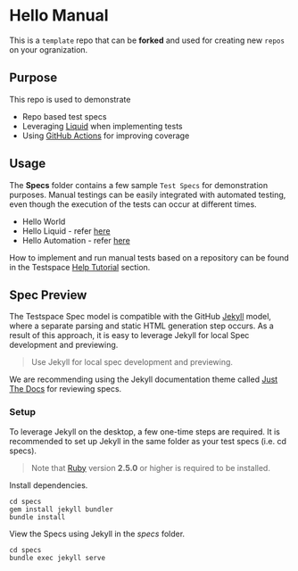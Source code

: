 # Hello Manual
This is a `template` repo that can be **forked** and used for creating new `repos` on your ogranization. 

## Purpose
This repo is used to demonstrate 

- Repo based test specs
- Leveraging [Liquid](https://jekyllrb.com/docs/liquid/) when implementing tests
- Using [GitHub Actions](https://help.testspace.com/manual/implementation-automation#github-workflows) for improving coverage

## Usage
The **Specs** folder contains a few sample `Test Specs` for demonstration purposes. Manual testings can be easily integrated with automated testing, even though the execution of the tests can occur at different times. 

- Hello World
- Hello Liquid - refer [here](https://help.testspace.com/manual/implementation-spec#variables)
- Hello Automation - refer [here](https://help.testspace.com/manual/implementation-automation)

How to implement and run manual tests based on a repository can be found in the Testspace [Help Tutorial](https://help.testspace.com/tutorial/getting-started) section.


## Spec Preview
The Testspace Spec model is compatible with the GitHub [Jekyll](https://jekyllrb.com/) model, where a separate parsing and static HTML generation step occurs. As a result of this approach, it is easy to leverage Jekyll for local Spec development and previewing.

> Use Jekyll for local spec development and previewing.

We are recommending using the Jekyll documentation theme called [Just The Docs](https://github.com/pmarsceill/just-the-docs) for reviewing specs. 

### Setup
To leverage Jekyll on the desktop, a few one-time steps are required. It is recommended to set up Jekyll in the same folder as your test specs (i.e. cd specs).

> Note that [Ruby](https://www.ruby-lang.org/en/downloads/) version **2.5.0** or higher is required to be installed.

Install dependencies.

```
cd specs
gem install jekyll bundler
bundle install
```

View the Specs using Jekyll in the *specs* folder.

```
cd specs
bundle exec jekyll serve 
```
